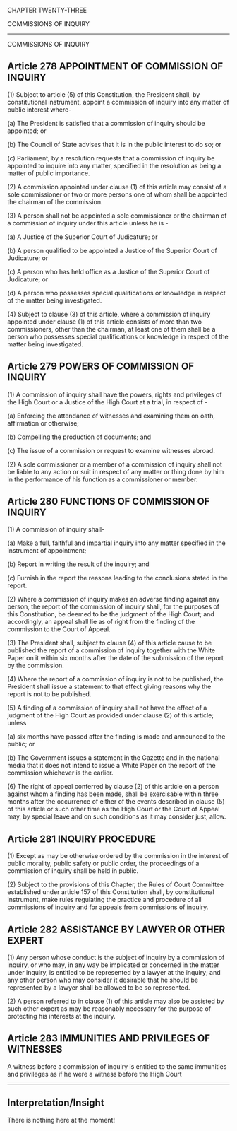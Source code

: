 

CHAPTER TWENTY-THREE

COMMISSIONS OF INQUIRY

---

COMMISSIONS OF INQUIRY

##  Article 278 APPOINTMENT OF COMMISSION OF INQUIRY

(1) Subject to article (5) of this Constitution, the President shall, by constitutional instrument, appoint a commission of inquiry into any matter of public interest where-

(a) The President is satisfied that a commission of inquiry should be appointed; or

(b) The Council of State advises that it is in the public interest to do so; or

(c) Parliament, by a resolution requests that a commission of inquiry be appointed to inquire into any matter, specified in the resolution as being a matter of public importance.

(2) A commission appointed under clause (1) of this article may consist of a sole commissioner or two or more persons one of whom shall be appointed the chairman of the commission.

(3) A person shall not be appointed a sole commissioner or the chairman of a commission of inquiry under this article unless he is -

(a) A Justice of the Superior Court of Judicature; or

(b) A person qualified to be appointed a Justice of the Superior Court of Judicature; or

(c) A person who has held office as a Justice of the Superior Court of Judicature; or

(d) A person who possesses special qualifications or knowledge in respect of the matter being investigated.

(4) Subject to clause (3) of this article, where a commission of inquiry appointed under clause (1) of this article consists of more than two commissioners, other than the chairman, at least one of them shall be a person who possesses special qualifications or knowledge in respect of the matter being investigated.

##  Article 279 POWERS OF COMMISSION OF INQUIRY

(1) A commission of inquiry shall have the powers, rights and privileges of the High Court or a Justice of the High Court at a trial, in respect of -

(a) Enforcing the attendance of witnesses and examining them on oath, affirmation or otherwise;

(b) Compelling the production of documents; and

(c) The issue of a commission or request to examine witnesses abroad.

(2) A sole commissioner or a member of a commission of inquiry shall not be liable to any action or suit in respect of any matter or thing done by him in the performance of his function as a commissioner or member.

##  Article 280 FUNCTIONS OF COMMISSION OF INQUIRY

(1) A commission of inquiry shall-

(a) Make a full, faithful and impartial inquiry into any matter specified in the instrument of appointment;

(b) Report in writing the result of the inquiry; and

(c) Furnish in the report the reasons leading to the conclusions stated in the report.

(2) Where a commission of inquiry makes an adverse finding against any person, the report of the commission of inquiry shall, for the purposes of this Constitution, be deemed to be the judgment of the High Court; and accordingly, an appeal shall lie as of right from the finding of the commission to the Court of Appeal.

(3) The President shall, subject to clause (4) of this article cause to be published the report of a commission of inquiry together with the White Paper on it within six months after the date of the submission of the report by the commission.

(4) Where the report of a commission of inquiry is not to be published, the President shall issue a statement to that effect giving reasons why the report is not to be published.

(5) A finding of a commission of inquiry shall not have the effect of a judgment of the High Court as provided under clause (2) of this article; unless

(a) six months have passed after the finding is made and announced to the public; or

(b) The Government issues a statement in the Gazette and in the national media that it does not intend to issue a White Paper on the report of the commission whichever is the earlier.

(6) The right of appeal conferred by clause (2) of this article on a person against whom a finding has been made, shall be exercisable within three months after the occurrence of either of the events described in clause (5) of this article or such other time as the High Court or the Court of Appeal may, by special leave and on such conditions as it may consider just, allow.

##  Article 281 INQUIRY PROCEDURE

(1) Except as may be otherwise ordered by the commission in the interest of public morality, public safety or public order, the proceedings of a commission of inquiry shall be held in public.

(2) Subject to the provisions of this Chapter, the Rules of Court Committee established under article 157 of this Constitution shall, by constitutional instrument, make rules regulating the practice and procedure of all commissions of inquiry and for appeals from commissions of inquiry.

##  Article 282 ASSISTANCE BY LAWYER OR OTHER EXPERT

(1) Any person whose conduct is the subject of inquiry by a commission of inquiry, or who may, in any way be implicated or concerned in the matter under inquiry, is entitled to be represented by a lawyer at the inquiry; and any other person who may consider it desirable that he should be represented by a lawyer shall be allowed to be so represented.

(2) A person referred to in clause (1) of this article may also be assisted by such other expert as may be reasonably necessary for the purpose of protecting his interests at the inquiry.

##  Article 283 IMMUNITIES AND PRIVILEGES OF WITNESSES

A witness before a commission of inquiry is entitled to the same immunities and privileges as if he were a witness before the High Court


---

## Interpretation/Insight

There is nothing here at the moment!